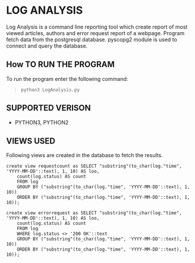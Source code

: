# LOG ANALYSIS

Log Analysis is a command line reporting tool which create report of most viewed articles, authors and error request report of a webpage. Program fetch data from the postgresql database. pyscopg2 module is used to connect and query the database.

## How TO RUN THE PROGRAM

To run the program enter the following command:

>`python3 LogAnalysis.py`

## SUPPORTED VERISON

* PYTHON3, PYTHON2

## VIEWS USED

Following views are created in the database to fetch the results.

```
create view requestcount as SELECT "substring"(to_char(log."time", 'YYYY-MM-DD'::text), 1, 10) AS loo,
    count(log.status) AS count
    FROM log
    GROUP BY ("substring"(to_char(log."time", 'YYYY-MM-DD'::text), 1, 10))
    ORDER BY ("substring"(to_char(log."time", 'YYYY-MM-DD'::text), 1, 10));
```

```
create view errorrequest as SELECT "substring"(to_char(log."time", 'YYYY-MM-DD'::text), 1, 10) AS loo,
    count(log.status) AS count
    FROM log
    WHERE log.status <> '200 OK'::text
    GROUP BY ("substring"(to_char(log."time", 'YYYY-MM-DD'::text), 1, 10))
    ORDER BY ("substring"(to_char(log."time", 'YYYY-MM-DD'::text), 1, 10));
```
